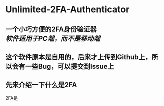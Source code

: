 # Unlimited-2FA-Authenticator  
一个小巧方便的2FA身份验证器  
_软件适用于PC端，而不是移动端_  
---  
这个软件原本是自用的，后来才上传到Github上，所以会有一些Bug，可以提交到Issue上  
---
## 先来介绍一下什么是2FA
2FA是

